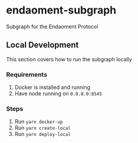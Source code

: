 # endaoment-subgraph
Subgraph for the Endaoment Protocol

## Local Development
This section covers how to run the subgraph locally

### Requirements
[//]: # (TODO: Figure out if I can bundle the hardhat node here. That's probably the best move instead of making it running a requirement)

1. Docker is installed and running
2. Have node running on `0.0.0.0:8545`

### Steps
1. Run `yarn docker-up`
2. Run `yarn create-local`
3. Run `yarn deploy-local`